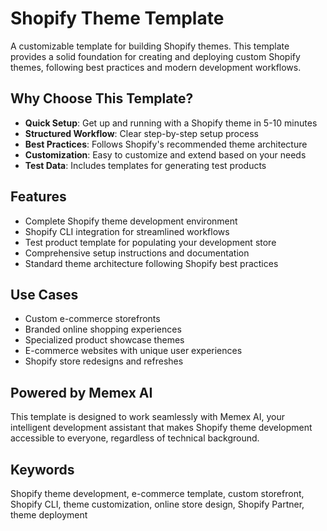 # Shopify Theme Template

A customizable template for building Shopify themes. This template provides a solid foundation for creating and deploying custom Shopify themes, following best practices and modern development workflows.

## Why Choose This Template?

- **Quick Setup**: Get up and running with a Shopify theme in 5-10 minutes
- **Structured Workflow**: Clear step-by-step setup process
- **Best Practices**: Follows Shopify's recommended theme architecture
- **Customization**: Easy to customize and extend based on your needs
- **Test Data**: Includes templates for generating test products

## Features

- Complete Shopify theme development environment
- Shopify CLI integration for streamlined workflows
- Test product template for populating your development store
- Comprehensive setup instructions and documentation
- Standard theme architecture following Shopify best practices

## Use Cases

- Custom e-commerce storefronts
- Branded online shopping experiences
- Specialized product showcase themes
- E-commerce websites with unique user experiences
- Shopify store redesigns and refreshes

## Powered by Memex AI

This template is designed to work seamlessly with Memex AI, your intelligent development assistant that makes Shopify theme development accessible to everyone, regardless of technical background.

## Keywords

Shopify theme development, e-commerce template, custom storefront, Shopify CLI, theme customization, online store design, Shopify Partner, theme deployment
